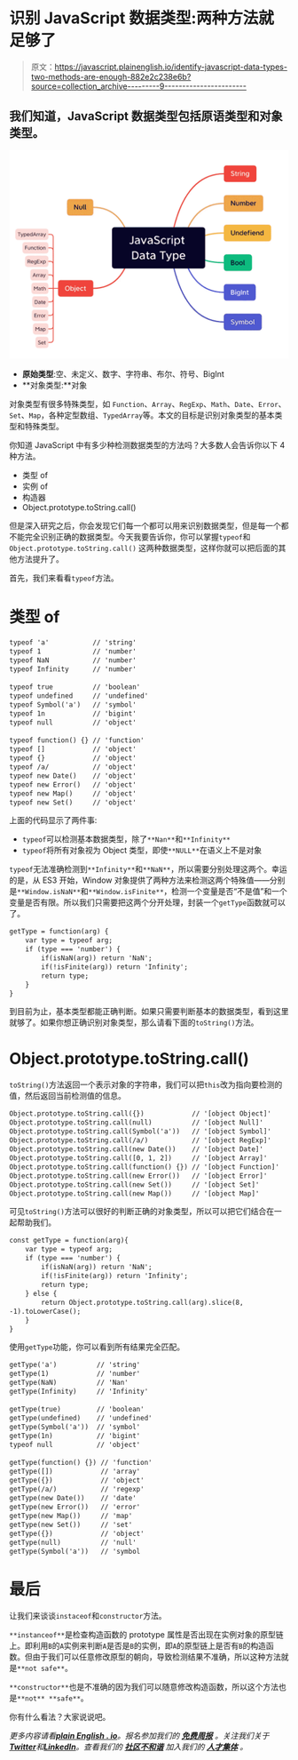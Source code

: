 # 识别 JavaScript 数据类型:两种方法就足够了

> 原文：<https://javascript.plainenglish.io/identify-javascript-data-types-two-methods-are-enough-882e2c238e6b?source=collection_archive---------9----------------------->

## 我们知道，JavaScript 数据类型包括原语类型和对象类型。

![](img/2c253caf27919f041b464d2bba20d226.png)

*   **原始类型**:空、未定义、数字、字符串、布尔、符号、BigInt
*   **对象类型:**对象

对象类型有很多特殊类型，如 `Function`、`Array`、`RegExp`、`Math`、`Date`、`Error`、`Set`、`Map`，各种定型数组、`TypedArray`等。本文的目标是识别对象类型的基本类型和特殊类型。

你知道 JavaScript 中有多少种检测数据类型的方法吗？大多数人会告诉你以下 4 种方法。

*   类型 of
*   实例 of
*   构造器
*   Object.prototype.toString.call()

但是深入研究之后，你会发现它们每一个都可以用来识别数据类型，但是每一个都不能完全识别正确的数据类型。今天我要告诉你，你可以掌握`typeof`和`Object.prototype.toString.call()` 这两种数据类型，这样你就可以把后面的其他方法提升了。

首先，我们来看看`typeof`方法。

# 类型 of

```
typeof 'a'           // 'string'
typeof 1             // 'number' 
typeof NaN           // 'number'
typeof Infinity      // 'number'           

typeof true          // 'boolean'
typeof undefined     // 'undefined'
typeof Symbol('a')   // 'symbol'
typeof 1n            // 'bigint'
typeof null          // 'object'

typeof function() {} // 'function'
typeof []            // 'object'
typeof {}            // 'object'
typeof /a/           // 'object'
typeof new Date()    // 'object'
typeof new Error()   // 'object'
typeof new Map()     // 'object'
typeof new Set()     // 'object'
```

上面的代码显示了两件事:

*   `typeof`可以检测基本数据类型，除了`**Nan**`和`**Infinity**`
*   `typeof`将所有对象视为 Object 类型，即使`**NULL**`在语义上不是对象

`typeof`无法准确检测到`**Infinity**`和`**NaN**`，所以需要分别处理这两个。幸运的是，从 ES3 开始，Window 对象提供了两种方法来检测这两个特殊值——分别是`**Window.isNaN**`和`**Window.isFinite**`，检测一个变量是否“不是值”和一个变量是否有限。所以我们只需要把这两个分开处理，封装一个`getType`函数就可以了。

```
getType = function(arg) {
    var type = typeof arg;
    if (type === 'number') {
        if(isNaN(arg)) return 'NaN';
        if(!isFinite(arg)) return 'Infinity';
        return type;
    }
}
```

到目前为止，基本类型都能正确判断。如果只需要判断基本的数据类型，看到这里就够了。如果你想正确识别对象类型，那么请看下面的`toString()`方法。

# Object.prototype.toString.call()

`toString()`方法返回一个表示对象的字符串，我们可以把`this`改为指向要检测的值，然后返回当前检测值的信息。

```
Object.prototype.toString.call({})            // '[object Object]'
Object.prototype.toString.call(null)          // '[object Null]'
Object.prototype.toString.call(Symbol('a'))   // '[object Symbol]'
Object.prototype.toString.call(/a/)           // '[object RegExp]'
Object.prototype.toString.call(new Date())    // '[object Date]'
Object.prototype.toString.call([0, 1, 2])     // '[object Array]'
Object.prototype.toString.call(function() {}) // '[object Function]'
Object.prototype.toString.call(new Error())   // '[object Error]'
Object.prototype.toString.call(new Set())     // '[object Set]'
Object.prototype.toString.call(new Map())     // '[object Map]'
```

可见`toString()`方法可以很好的判断正确的对象类型，所以可以把它们结合在一起帮助我们。

```
const getType = function(arg){
    var type = typeof arg;
    if (type === 'number') {
        if(isNaN(arg)) return 'NaN';
        if(!isFinite(arg)) return 'Infinity';
        return type;
    } else {
        return Object.prototype.toString.call(arg).slice(8, -1).toLowerCase();
    }
}
```

使用`getType`功能，你可以看到所有结果完全匹配。

```
getType('a')          // 'string'
getType(1)            // 'number' 
getType(NaN)          // 'Nan'
getType(Infinity)     // 'Infinity'           

getType(true)         // 'boolean'
getType(undefined)    // 'undefined'
getType(Symbol('a'))  // 'symbol'
getType(1n)           // 'bigint'
typeof null           // 'object'

getType(function() {}) // 'function'
getType([])            // 'array'
getType({})            // 'object'
getType(/a/)           // 'regexp'
getType(new Date())    // 'date'
getType(new Error())   // 'error'
getType(new Map())     // 'map'
getType(new Set())     // 'set'
getType({})            // 'object'
getType(null)          // 'null'
getType(Symbol('a'))   // 'symbol
```

# 最后

让我们来谈谈`instaceof`和`constructor`方法。

`**instanceof**`是检查构造函数的 prototype 属性是否出现在实例对象的原型链上。即利用`B`的`A`实例来判断`A`是否是`B`的实例，即`A`的原型链上是否有`B`的构造函数。但由于我们可以任意修改原型的朝向，导致检测结果不准确，所以这种方法就是`**not safe**`。

`**constructor**`也是不准确的因为我们可以随意修改构造函数，所以这个方法也是`**not** **safe**`。

你有什么看法？大家说说吧。

*更多内容请看*[***plain English . io***](https://plainenglish.io/)*。报名参加我们的* [***免费周报***](http://newsletter.plainenglish.io/) *。关注我们关于*[***Twitter***](https://twitter.com/inPlainEngHQ)*和*[***LinkedIn***](https://www.linkedin.com/company/inplainenglish/)*。查看我们的* [***社区不和谐***](https://discord.gg/GtDtUAvyhW) *加入我们的* [***人才集体***](https://inplainenglish.pallet.com/talent/welcome) *。*